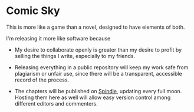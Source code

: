 # Comic Sky

This is more like a game than a novel, designed to have elements of both.

<!-- 
The seed of the project is replicable as another one-player game.
-->

I'm releasing it more like software because

- My desire to collaborate openly is greater than my desire to profit by selling the things I write, especially to my friends.

- Releasing everything in a public repository will keep my work safe from plagiarism or unfair use, since there will be a transparent, accessible record of the process.

<!-- I can even protect my current work from future, foolish versions of myself that might have worse taste -->

- The chapters will be published on [Spindle](https://www.spindle-asa.com/), updating every full moon. Hosting them here as well will allow easy version control among different editors and commenters.
<!--
## music

What happens if I [link a music file](audio/music/malfamati.mp3)?
-->